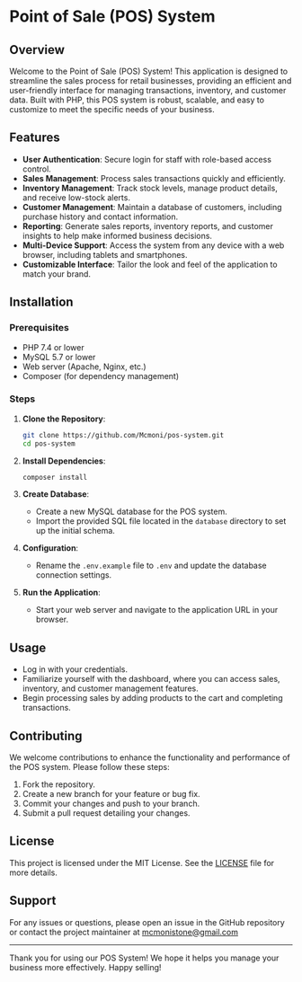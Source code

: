 # Point of Sale (POS) System

## Overview

Welcome to the Point of Sale (POS) System! This application is designed to streamline the sales process for retail businesses, providing an efficient and user-friendly interface for managing transactions, inventory, and customer data. Built with PHP, this POS system is robust, scalable, and easy to customize to meet the specific needs of your business.

## Features

- **User  Authentication**: Secure login for staff with role-based access control.
- **Sales Management**: Process sales transactions quickly and efficiently.
- **Inventory Management**: Track stock levels, manage product details, and receive low-stock alerts.
- **Customer Management**: Maintain a database of customers, including purchase history and contact information.
- **Reporting**: Generate sales reports, inventory reports, and customer insights to help make informed business decisions.
- **Multi-Device Support**: Access the system from any device with a web browser, including tablets and smartphones.
- **Customizable Interface**: Tailor the look and feel of the application to match your brand.

## Installation

### Prerequisites

- PHP 7.4 or lower
- MySQL 5.7 or lower
- Web server (Apache, Nginx, etc.)
- Composer (for dependency management)

### Steps

1. **Clone the Repository**:
   ```bash
   git clone https://github.com/Mcmoni/pos-system.git
   cd pos-system
   ```

2. **Install Dependencies**:
   ```bash
   composer install
   ```

3. **Create Database**:
   - Create a new MySQL database for the POS system.
   - Import the provided SQL file located in the `database` directory to set up the initial schema.

4. **Configuration**:
   - Rename the `.env.example` file to `.env` and update the database connection settings.

5. **Run the Application**:
   - Start your web server and navigate to the application URL in your browser.

## Usage

- Log in with your credentials.
- Familiarize yourself with the dashboard, where you can access sales, inventory, and customer management features.
- Begin processing sales by adding products to the cart and completing transactions.

## Contributing

We welcome contributions to enhance the functionality and performance of the POS system. Please follow these steps:

1. Fork the repository.
2. Create a new branch for your feature or bug fix.
3. Commit your changes and push to your branch.
4. Submit a pull request detailing your changes.

## License

This project is licensed under the MIT License. See the [LICENSE](LICENSE) file for more details.

## Support

For any issues or questions, please open an issue in the GitHub repository or contact the project maintainer at mcmonistone@gmail.com

---

Thank you for using our POS System! We hope it helps you manage your business more effectively. Happy selling!
